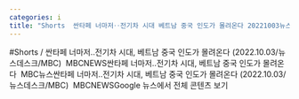```yaml
---
categories: i
title: "Shorts  싼타페 너마저‥전기차 시대 베트남 중국 인도가 몰려온다 20221003뉴스데스크MBC  MBCNEWS"
---
```

#Shorts / 싼타페 너마저‥전기차 시대, 베트남 중국 인도가 몰려온다 (2022.10.03/뉴스데스크/MBC)&nbsp;&nbsp;MBCNEWS싼타페 너마저‥전기차 시대, 베트남 중국 인도가 몰려온다&nbsp;&nbsp;MBC뉴스싼타페 너마저‥전기차 시대, 베트남 중국 인도가 몰려온다 (2022.10.03/뉴스데스크/MBC)&nbsp;&nbsp;MBCNEWSGoogle 뉴스에서 전체 콘텐츠 보기